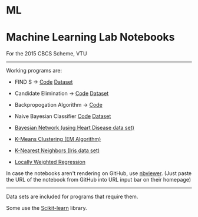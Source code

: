 # ML

# Machine Learning Lab Notebooks
For the 2015 CBCS Scheme, VTU

---
Working programs are:

- FIND S -> [Code](https://github.com/YaegerKnight/ML/blob/master/Program%201%20-%20Find-S.ipynb) [Dataset](https://github.com/YaegerKnight/ML/blob/master/FindS.csv)
- Candidate Elimination -> [Code](https://github.com/YaegerKnight/ML/blob/master/Program%202%20.ipynb) [Dataset](https://github.com/YaegerKnight/ML/blob/master/CandidateElimination1.csv)

- Backpropogation Algorithm -> [Code](https://github.com/YaegerKnight/ML/blob/master/Program%204%20Artificial%20Neural%20Network.ipynb)
- Naive Bayesian Classifier [Code](#) [Dataset](#) 

- [Bayesian Network (using Heart Disease data set)](https://github.com/pavanpej/ML-Lab/blob/master/Prog7-Bayesian.ipynb)
- [K-Means Clustering (EM Algorithm)](https://github.com/pavanpej/ML-Lab/blob/master/Prog8-kmeans.ipynb)
- [K-Nearest Neighbors (Iris data set)](https://github.com/pavanpej/ML-Lab/blob/master/lab9.py) 
- [Locally Weighted Regression](https://github.com/pavanpej/ML-Lab/blob/master/Prog10.ipynb)


In case the notebooks aren't rendering on GitHub, use [nbviewer](https://nbviewer.jupyter.org/).
(Just paste the URL of the notebook from GitHub into URL input bar on their homepage)

---
Data sets are included for programs that require them.

Some use the [Scikit-learn](http://scikit-learn.org/stable/) library.
